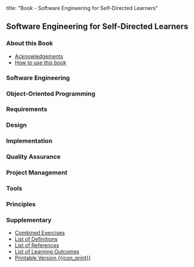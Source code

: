 <frontmatter>
title: "Book - Software Engineering for Self-Directed Learners"
</frontmatter>

<link rel="stylesheet" href="{{baseUrl}}/css/textbook.css">

<div class="website-content" id="all">

## Software Engineering for Self-Directed Learners

### About this Book

* [Acknowledgements](about/acknowledgements.html)
* [How to use this book](about/usage.html)

### Software Engineering

<include src="softwareEngineering/topicToc.md" />

### Object-Oriented Programming

<include src="oop/topicToc.md" />


### Requirements

<include src="requirements/topicToc.md" />

<include src="gatheringRequirements/topicToc.md" />

<include src="specifyingRequirements/topicToc.md" />

### Design

<include src="design/topicToc.md" />

<include src="designFundamentals/topicToc.md" />

<include src="modeling/topicToc.md" />

<include src="architecture/topicToc.md" />

<include src="designPatterns/topicToc.md" />

<include src="designApproaches/topicToc.md" />

### Implementation

<include src="ides/topicToc.md" />

<include src="codeQuality/topicToc.md" />

<include src="refactoring/topicToc.md" />

<include src="documentation/topicToc.md" />

<include src="errorHandling/topicToc.md" />

<include src="integration/topicToc.md" />

<include src="reuse/topicToc.md" />

### Quality Assurance

<include src="qualityAssurance/topicToc.md" />

<include src="testing/topicToc.md" />

<include src="testCaseDesign/topicToc.md" />

### Project Management

<include src="revisionControl/topicToc.md" />

<include src="projectPlanning/topicToc.md" />

<include src="teamwork/topicToc.md" />

<include src="processModels/topicToc.md" />

### Tools

<include src="uml/topicToc.md" />

<include src="intellij/topicToc.md" />

<include src="gitAndGithub/topicToc.md" />

<include src="javaTools/topicToc.md" />

<include src="junit/topicToc.md" />

### Principles

<include src="principles/topicToc.md" />

### Supplementary

* [Combined Exercises](combined/exercises.html)
* [List of Definitions](common/definitions.html)
* [List of References](common/references.html)
* [List of Learning Outcomes](common/outcomes.html)
* [Printable Version {{icon_print}}](common/print.html)

</div>
